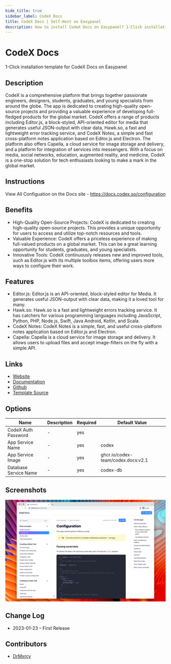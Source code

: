 ```yaml
---
hide_title: true
sidebar_label: CodeX Docs
title: CodeX Docs | Self-Host on Easypanel
description: How to install CodeX Docs on Easypanel? 1-Click installation template for CodeX Docs on Easypanel
---
```


<!-- generated -->

# CodeX Docs

1-Click installation template for CodeX Docs on Easypanel

## Description

CodeX is a comprehensive platform that brings together passionate engineers, designers, students, graduates, and young specialists from around the globe. The app is dedicated to creating high-quality open-source projects and providing a valuable experience of developing full-fledged products for the global market. CodeX offers a range of products including Editor.js, a block-styled, API-oriented editor for media that generates useful JSON-output with clear data, Hawk.so, a fast and lightweight error tracking service, and CodeX Notes, a simple and fast cross-platform notes application based on Editor.js and Electron. The platform also offers Capella, a cloud service for image storage and delivery, and a platform for integration of services into messengers. With a focus on media, social networks, education, augmented reality, and medicine, CodeX is a one-stop solution for tech enthusiasts looking to make a mark in the global market.

## Instructions

View All Configuation on the Docs site - https://docs.codex.so/configuration

## Benefits

- High-Quality Open-Source Projects: CodeX is dedicated to creating high-quality open-source projects. This provides a unique opportunity for users to access and utilize top-notch resources and tools.
- Valuable Experience: CodeX offers a priceless experience of making full-valued products on a global market. This can be a great learning opportunity for students, graduates, and young specialists.
- Innovative Tools: CodeX continuously releases new and improved tools, such as Editor.js with its multiple toolbox items, offering users more ways to configure their work.

## Features

- Editor.js: Editor.js is an API-oriented, block-styled editor for Media. It generates useful JSON-output with clear data, making it a loved tool for many.
- Hawk.so: Hawk.so is a fast and lightweight errors tracking service. It has catchers for various programming languages including JavaScript, Python, PHP, Node.js, Swift, Java Android, Kotlin, and Scala.
- CodeX Notes: CodeX Notes is a simple, fast, and useful cross-platform notes application based on Editor.js and Electron.
- Capella: Capella is a cloud service for image storage and delivery. It allows users to upload files and accept image-filters on the fly with a simple API.

## Links

- [Website](https://codex.so)
- [Documentation](https://docs.codex.so)
- [Github](https://github.com/codex-team/codex.docs)
- [Template Source](https://github.com/easypanel-io/templates/tree/main/templates/codex-docs)

## Options

Name | Description | Required | Default Value
-|-|-|-
CodeX Auth Password | - | yes | 
App Service Name | - | yes | codex
App Service Image | - | yes | ghcr.io/codex-team/codex.docs:v2.1
Database Service Name | - | yes | codex-db

## Screenshots

![CodeX Docs Screenshot](./assets/screenshot.png)

## Change Log

- 2023-01-23 – First Release

## Contributors

- [DrMxrcy](https://github.com/DrMxrcy)
